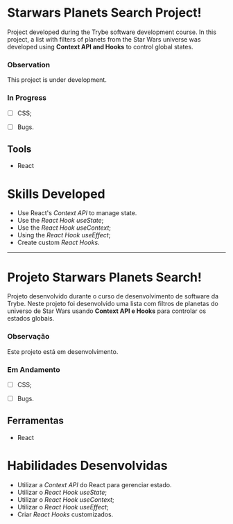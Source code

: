 # Starwars Planets Search Project!

Project developed during the Trybe software development course.
In this project, a list with filters of planets from the Star Wars universe was developed using **Context API and Hooks** to control global states.


### Observation

   This project is under development.


### In Progress

   - [ ] CSS;
   - [ ] Bugs.


## Tools

   * React


# Skills Developed

* Use React's _Context API_ to manage state.
* Use the _React Hook useState_;
* Use the _React Hook useContext_;
* Using the _React Hook useEffect_;
* Create custom _React Hooks_.



---------------------------



# Projeto Starwars Planets Search!

Projeto desenvolvido durante o curso de desenvolvimento de software da Trybe.
Neste projeto foi desenvolvido uma lista com filtros de planetas do universo de Star Wars usando **Context API e Hooks** para controlar os estados globais.


### Observação

  Este projeto está em desenvolvimento.


### Em Andamento

  - [ ] CSS;
  - [ ] Bugs.


## Ferramentas

  * React


# Habilidades Desenvolvidas

* Utilizar a _Context API_ do React para gerenciar estado.
* Utilizar o _React Hook useState_;
* Utilizar o _React Hook useContext_;
* Utilizar o _React Hook useEffect_;
* Criar _React Hooks_ customizados.